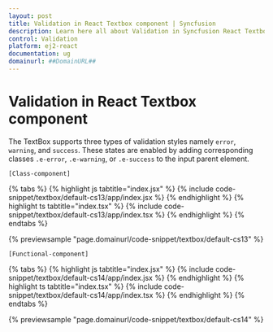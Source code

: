 ```yaml
---
layout: post
title: Validation in React Textbox component | Syncfusion
description: Learn here all about Validation in Syncfusion React Textbox component of Syncfusion Essential JS 2 and more.
control: Validation 
platform: ej2-react
documentation: ug
domainurl: ##DomainURL##
---
```


# Validation in React Textbox component

The TextBox supports three types of validation styles namely `error`, `warning`, and `success`. These states are enabled by adding corresponding classes `.e-error`, `.e-warning`, or `.e-success` to the input parent element.

`[Class-component]`

{% tabs %}
{% highlight js tabtitle="index.jsx" %}
{% include code-snippet/textbox/default-cs13/app/index.jsx %}
{% endhighlight %}
{% highlight ts tabtitle="index.tsx" %}
{% include code-snippet/textbox/default-cs13/app/index.tsx %}
{% endhighlight %}
{% endtabs %}

 {% previewsample "page.domainurl/code-snippet/textbox/default-cs13" %}

`[Functional-component]`

{% tabs %}
{% highlight js tabtitle="index.jsx" %}
{% include code-snippet/textbox/default-cs14/app/index.jsx %}
{% endhighlight %}
{% highlight ts tabtitle="index.tsx" %}
{% include code-snippet/textbox/default-cs14/app/index.tsx %}
{% endhighlight %}
{% endtabs %}

 {% previewsample "page.domainurl/code-snippet/textbox/default-cs14" %}
